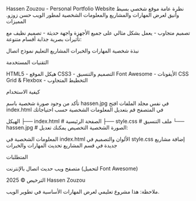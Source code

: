Hassen Zouzou - Personal Portfolio Website
نظرة عامة
موقع شخصي بسيط وأنيق لعرض المهارات والمشاريع والمعلومات الشخصية لمطور الويب حسن زوزو.
المميزات

تصميم متجاوب - يعمل بشكل مثالي على جميع الأجهزة
واجهة حديثة - تصميم نظيف مع تأثيرات بصرية جذابة
أقسام متنوعة:

نبذة شخصية
المهارات والخبرات
المشاريع
التعليم
نموذج اتصال



التقنيات المستخدمة

HTML5 - هيكل الموقع
CSS3 - التصميم والتنسيق
Font Awesome - الأيقونات
CSS Grid & Flexbox - التخطيط المتجاوب

كيفية الاستخدام

تأكد من وجود صورة شخصية باسم hassen.jpg في نفس مجلد الملفات
افتح index.html في المتصفح
قم بتعديل المعلومات الشخصية حسب احتياجاتك

الهيكل
├── index.html          # الصفحة الرئيسية
├── style.css           # ملف التنسيق
└── hassen.jpg          # الصورة الشخصية
التخصيص
يمكنك تعديل:

المعلومات الشخصية في index.html
الألوان والتصميم في style.css
إضافة مشاريع جديدة في قسم المشاريع
تحديث المهارات والخبرات

المتطلبات

متصفح ويب حديث
اتصال بالإنترنت (لتحميل Font Awesome)

الترخيص
© 2025 Hassen Zouzou

ملاحظة: هذا مشروع تعليمي لعرض المهارات الأساسية في تطوير الويب.
